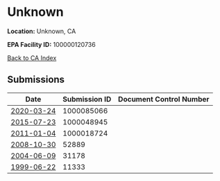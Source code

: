 # Unknown

**Location:** Unknown, CA

**EPA Facility ID:** 100000120736

[Back to CA Index](../../index.md)

## Submissions

| Date | Submission ID | Document Control Number |
|------|--------------|-------------------------|
| [2020-03-24](submissions/1000085066.md) | 1000085066 |  |
| [2015-07-23](submissions/1000048945.md) | 1000048945 |  |
| [2011-01-04](submissions/1000018724.md) | 1000018724 |  |
| [2008-10-30](submissions/52889.md) | 52889 |  |
| [2004-06-09](submissions/31178.md) | 31178 |  |
| [1999-06-22](submissions/11333.md) | 11333 |  |
